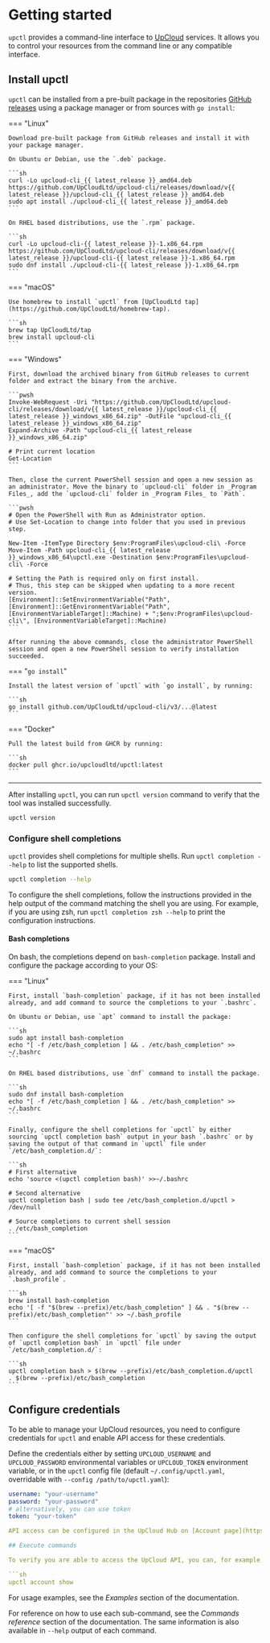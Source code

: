 # Getting started

`upctl` provides a command-line interface to [UpCloud](https://upcloud.com/) services. It allows you
to control your resources from the command line or any compatible interface.

## Install upctl

`upctl` can be installed from a pre-built package in the repositories [GitHub releases](https://github.com/UpCloudLtd/upcloud-cli/releases) using a package manager or from sources with `go install`:

=== "Linux"

    Download pre-built package from GitHub releases and install it with your package manager.

    On Ubuntu or Debian, use the `.deb` package.

    ```sh
    curl -Lo upcloud-cli_{{ latest_release }}_amd64.deb https://github.com/UpCloudLtd/upcloud-cli/releases/download/v{{ latest_release }}/upcloud-cli_{{ latest_release }}_amd64.deb
    sudo apt install ./upcloud-cli_{{ latest_release }}_amd64.deb
    ```

    On RHEL based distributions, use the `.rpm` package.

    ```sh
    curl -Lo upcloud-cli-{{ latest_release }}-1.x86_64.rpm https://github.com/UpCloudLtd/upcloud-cli/releases/download/v{{ latest_release }}/upcloud-cli-{{ latest_release }}-1.x86_64.rpm
    sudo dnf install ./upcloud-cli-{{ latest_release }}-1.x86_64.rpm
    ```

=== "macOS"

    Use homebrew to install `upctl` from [UpCloudLtd tap](https://github.com/UpCloudLtd/homebrew-tap).

    ```sh
    brew tap UpCloudLtd/tap
    brew install upcloud-cli
    ```

=== "Windows"

    First, download the archived binary from GitHub releases to current folder and extract the binary from the archive.

    ```pwsh
    Invoke-WebRequest -Uri "https://github.com/UpCloudLtd/upcloud-cli/releases/download/v{{ latest_release }}/upcloud-cli_{{ latest_release }}_windows_x86_64.zip" -OutFile "upcloud-cli_{{ latest_release }}_windows_x86_64.zip"
    Expand-Archive -Path "upcloud-cli_{{ latest_release }}_windows_x86_64.zip"

    # Print current location
    Get-Location
    ```

    Then, close the current PowerShell session and open a new session as an administrator. Move the binary to `upcloud-cli` folder in _Program Files_, add the `upcloud-cli` folder in _Program Files_ to `Path`.

    ```pwsh
    # Open the PowerShell with Run as Administrator option.
    # Use Set-Location to change into folder that you used in previous step.

    New-Item -ItemType Directory $env:ProgramFiles\upcloud-cli\ -Force
    Move-Item -Path upcloud-cli_{{ latest_release }}_windows_x86_64\upctl.exe -Destination $env:ProgramFiles\upcloud-cli\ -Force

    # Setting the Path is required only on first install.
    # Thus, this step can be skipped when updating to a more recent version.
    [Environment]::SetEnvironmentVariable("Path", [Environment]::GetEnvironmentVariable("Path", [EnvironmentVariableTarget]::Machine) + ";$env:ProgramFiles\upcloud-cli\", [EnvironmentVariableTarget]::Machine)
    ```

    After running the above commands, close the administrator PowerShell session and open a new PowerShell session to verify installation succeeded.

=== "`go install`"

    Install the latest version of `upctl` with `go install`, by running:

    ```sh
    go install github.com/UpCloudLtd/upcloud-cli/v3/...@latest
    ```

=== "Docker"

    Pull the latest build from GHCR by running:

    ```sh
    docker pull ghcr.io/upcloudltd/upctl:latest
    ```

---

After installing `upctl`, you can run `upctl version` command to verify that the tool was installed successfully.

```sh
upctl version
```

### Configure shell completions

`upctl` provides shell completions for multiple shells. Run `upctl completion --help` to list the supported shells.

```sh
upctl completion --help
```

To configure the shell completions, follow the instructions provided in the help output of the command matching the shell you are using. For example, if you are using zsh, run `upctl completion zsh --help` to print the configuration instructions.

#### Bash completions

On bash, the completions depend on `bash-completion` package. Install and configure the package according to your OS:

=== "Linux"

    First, install `bash-completion` package, if it has not been installed already, and add command to source the completions to your `.bashrc`.

    On Ubuntu or Debian, use `apt` command to install the package:

    ```sh
    sudo apt install bash-completion
    echo "[ -f /etc/bash_completion ] && . /etc/bash_completion" >> ~/.bashrc
    ```

    On RHEL based distributions, use `dnf` command to install the package.

    ```sh
    sudo dnf install bash-completion
    echo "[ -f /etc/bash_completion ] && . /etc/bash_completion" >> ~/.bashrc
    ```

    Finally, configure the shell completions for `upctl` by either sourcing `upctl completion bash` output in your bash `.bashrc` or by saving the output of that command in `upctl` file under `/etc/bash_completion.d/`:

    ```sh
    # First alternative
    echo 'source <(upctl completion bash)' >>~/.bashrc

    # Second alternative
    upctl completion bash | sudo tee /etc/bash_completion.d/upctl > /dev/null

    # Source completions to current shell session
    . /etc/bash_completion
    ```

=== "macOS"

    First, install `bash-completion` package, if it has not been installed already, and add command to source the completions to your `.bash_profile`.

    ```sh
    brew install bash-completion
    echo '[ -f "$(brew --prefix)/etc/bash_completion" ] && . "$(brew --prefix)/etc/bash_completion"' >> ~/.bash_profile
    ```

    Then configure the shell completions for `upctl` by saving the output of `upctl completion bash` in `upctl` file under `/etc/bash_completion.d/`:

    ```sh
    upctl completion bash > $(brew --prefix)/etc/bash_completion.d/upctl
    . $(brew --prefix)/etc/bash_completion
    ```

## Configure credentials

To be able to manage your UpCloud resources, you need to configure credentials for `upctl` and enable API access for these credentials.

Define the credentials either by setting `UPCLOUD_USERNAME` and `UPCLOUD_PASSWORD` environmental variables or `UPCLOUD_TOKEN` environment variable,
or in the `upctl` config file (default `~/.config/upctl.yaml`, overridable with `--config /path/to/upctl.yaml`):

```yaml
username: "your-username"
password: "your-password"
# alternatively, you can use token
token: "your-token"

API access can be configured in the UpCloud Hub on [Account page](https://hub.upcloud.com/account/overview) for the main-account and on the [Permissions tab](https://hub.upcloud.com/people/permissions) of the People page for sub-accounts. We recommend you to set up a sub-account specifically for the API usage with its own username and password, as it allows you to assign specific permissions for increased security.

## Execute commands

To verify you are able to access the UpCloud API, you can, for example, run `upctl account show` command to print your current balance and resource limits.

```sh
upctl account show
```

For usage examples, see the _Examples_ section of the documentation.

For reference on how to use each sub-command, see the _Commands reference_ section of the documentation. The same information is also available in `--help` output of each command.
